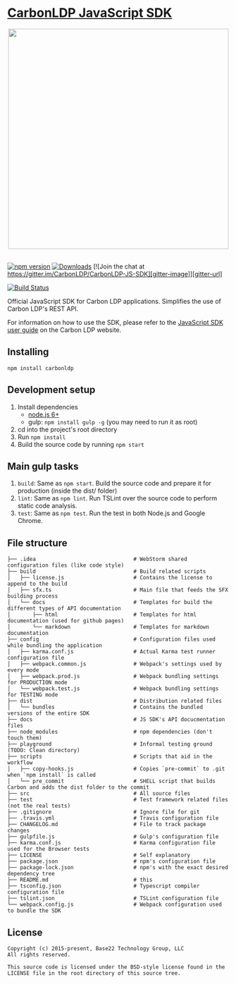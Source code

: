 # [CarbonLDP JavaScript SDK](http://carbonldp.com/)

<div align="center">
  <a href="http://carbonldp.com/" style="text-decoration: none;">
    <img width="500" src="https://carbonldp.com/assets/images/carbon-logo-header.svg">
  </a>
  <br>
  <br>
</div>

[![npm version][npm-image]][npm-url]
[![Downloads][npm-downloads]][npm-url]
[![Join the chat at https://gitter.im/CarbonLDP/CarbonLDP-JS-SDK][gitter-image]][gitter-url]

[![Build Status][travis-image]][travis-url]

Official JavaScript SDK for Carbon LDP applications. Simplifies the use of Carbon LDP's REST API.

For information on how to use the SDK, please refer to the [JavaScript SDK user guide](https://carbonldp.com/documentation/v1.0.x/javascript-sdk/) on the Carbon LDP website.

## Installing

```
npm install carbonldp
```

## Development setup

1. Install dependencies
    - [node.js 6+](https://nodejs.org/en/)
    - gulp: `npm install gulp -g` (you may need to run it as root)
2. cd into the project's root directory
3. Run `npm install`
5. Build the source code by running `npm start`

## Main gulp tasks

1. `build`: Same as `npm start`. Build the source code and prepare it for production (inside the dist/ folder)
2. `lint`: Same as `npm lint`. Run TSLint over the source code to perform static code analysis.
3. `test`: Same as `npm test`. Run the test in both Node.js and Google Chrome.

## File structure

    ├── .idea                               # WebStorm shared configuration files (like code style)
    ├── build                               # Build related scripts
    │   ├── license.js                      # Contains the license to append to the build
    │   ├── sfx.ts                          # Main file that feeds the SFX building process
    │   └── docs                            # Templates for build the different types of API documentation
    │       ├── html                        # Templates for html documentation (used for github pages)
    │       └── markdown                    # Templates for markdown documentation
    ├── config                              # Configuration files used while bundling the application
    │   ├── karma.conf.js                   # Actual Karma test runner configuration file
    │   ├── webpack.common.js               # Webpack's settings used by every mode
    │   ├── webpack.prod.js                 # Webpack bundling settings for PRODUCTION mode
    │   └── webpack.test.js                 # Webpack bundling settings for TESTING mode
    ├── dist                                # Distribution related files
    │   └── bundles                         # Contains the bundled versions of the entire SDK
    ├── docs                                # JS SDK's API docucmentation files
    ├── node_modules                        # npm dependencies (don't touch them)
    ├── playground                          # Informal testing ground (TODO: Clean directory)
    ├── scripts                             # Scripts that aid in the workflow
    │   ├── copy-hooks.js                   # Copies `pre-commit` to .git when `npm install` is called 
    │   └── pre_commit                      # SHELL script that builds Carbon and adds the dist folder to the commit
    ├── src                                 # All source files
    ├── test                                # Test framework related files (not the real tests)
    ├── .gitignore                          # Ignore file for git
    ├── .travis.yml                         # Travis configuration file
    ├── CHANGELOG.md                        # File to track package changes
    ├── gulpfile.js                         # Gulp's configuration file
    ├── karma.conf.js                       # Karma configuration file used for the Browser tests
    ├── LICENSE                             # Self explanatory
    ├── package.json                        # npm's configuration file
    ├── package-lock.json                   # npm's with the exact desired dependency tree
    ├── README.md                           # this
    ├── tsconfig.json                       # Typescript compiler configuration file
    ├── tslint.json                         # TSLint configuration file
    └── webpack.config.js                   # Webpack configuration used to bundle the SDK

## License

	Copyright (c) 2015-present, Base22 Technology Group, LLC
	All rights reserved.

	This source code is licensed under the BSD-style license found in the
	LICENSE file in the root directory of this source tree.

[npm-image]: https://img.shields.io/npm/v/carbonldp.svg?style=flat-square
[npm-url]: https://npmjs.org/package/carbonldp
[npm-downloads]: https://img.shields.io/npm/dm/carbonldp.svg?style=flat-square
[gitter-image]: https://badges.gitter.im/CarbonLDP/CarbonLDP-JS-SDK.svg
[gitter-url]: https://gitter.im/CarbonLDP/CarbonLDP-JS-SDK?utm_source=badge&utm_medium=badge&utm_campaign=pr-badge&utm_content=badge
[travis-image]: https://travis-ci.org/CarbonLDP/carbonldp-js-sdk.svg
[travis-url]: https://travis-ci.org/CarbonLDP/carbonldp-js-sdk

